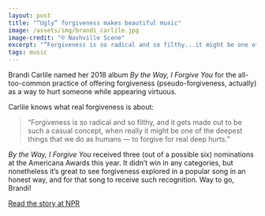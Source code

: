 ```yaml
---
layout: post
title: "“Ugly” forgiveness makes beautiful music"
image: /assets/img/brandi_carlile.jpg
image-credit: "© Nashville Scene"
excerpt: "“Forgiveness is so radical and so filthy...it might be one of the deepest things that we do as humans”"
tags: music
---
```


<p>Brandi Carlile named her 2018 album <em>By the Way, I Forgive You</em> for the all-too-common practice of offering forgiveness (pseudo-forgiveness, actually) as a way to hurt someone while appearing virtuous. </p>

<p>Carlile knows what real forgiveness is about: </p>

<blockquote>
  <p>“Forgiveness is so radical and so filthy, and it gets made out to be such a casual concept, when really it might be one of the deepest things that we do as humans — to forgive for real deep hurts.”</p>
</blockquote>

<p><em>By the Way, I Forgive You</em> received three (out of a possible six) nominations at the Americana Awards this year. It didn’t win in any categories, but nonetheless it’s great to see forgiveness explored in a popular song in an honest way, and for that song to receive such recognition. Way to go, Brandi! </p> 

<p class="story-link"> <a href="https://www.npr.org/2018/02/14/582454085/brandi-carlile-on-practicing-forgiveness-even-when-its-hard" target="_blank" > Read the story at NPR </a> </p>

